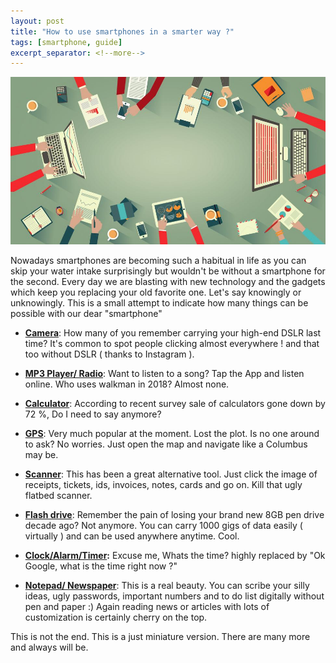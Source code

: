 ```yaml
---
layout: post
title: "How to use smartphones in a smarter way ?"
tags: [smartphone, guide]
excerpt_separator: <!--more-->
---
```


<img src="/assets/img/smartphonepost.jpg" alt="smartphone heading">

<html>
<head>
</head>
<body>
<p>Nowadays smartphones are becoming such a habitual in life as you can
skip your water intake surprisingly but wouldn't be without a
smartphone for the second. Every day we are blasting with new
technology and the gadgets which keep you replacing your old favorite
one. Let's say knowingly or unknowingly. This is a small attempt to
indicate how many things can be possible with our dear "smartphone"</p>
<ul> <!--more-->
<li><i class="fa fa-camera-retro fa-lg"></i><span style="font-weight: bold; text-decoration: underline;">Camera</span>:
How many of you remember carrying your high-end DSLR last
time? It's common to spot people clicking almost everywhere ! and that
too without DSLR ( thanks to Instagram ).&nbsp;</li>
</ul>
<ul>
<li><i class="fa fa-music"></i><span style="font-weight: bold; text-decoration: underline;">MP3
Player/ Radio</span>: Want to listen to a song? Tap the App and
listen online. Who uses walkman in 2018? Almost none.</li>
</ul>
<ul>
<li><i class="fa fa-calculator"></i><span style="font-weight: bold; text-decoration: underline;">Calculator</span>:
According to recent survey sale of calculators gone
down by 72 %, Do I need to say anymore?&nbsp;</li>
</ul>
<ul>
<li><i class="fa fa-map-marker"></i><span style="font-weight: bold; text-decoration: underline;">GPS</span>:
Very much popular at the moment. Lost the plot. Is no one
around to ask? No worries. Just open the map and navigate like a
Columbus may be.</li>
</ul>
<ul>
<li><i class="fa fa-print"></i><span style="font-weight: bold; text-decoration: underline;">Scanner</span>:
This has been a great alternative tool. Just click the
image of receipts, tickets, ids, invoices, notes, cards and go on. Kill
that ugly flatbed scanner.&nbsp;</li>
</ul>
<ul>
<li><i class="fa fa-usb"></i><span style="font-weight: bold; text-decoration: underline;">Flash
drive</span>: Remember the pain of losing your brand new 8GB pen
drive decade ago? Not anymore. You can carry 1000 gigs of data easily (
virtually ) and can be used anywhere anytime. Cool.</li>
</ul>
<ul>
<li><i class="far far-clock"></i><span style="font-weight: bold; text-decoration: underline;">Clock/Alarm/Timer</span><span
style="font-weight: bold;">:</span> Excuse me, Whats the time? highly
replaced
by "Ok Google, what is the time right now ?"&nbsp;</li>
</ul>
<ul>
<li><i class="fa fa-sticky-note"></i><span style="font-weight: bold; text-decoration: underline;">Notepad/
Newspaper</span>: This is a real beauty. You can scribe your
silly ideas, ugly passwords, important numbers and to do list digitally
without pen and paper :) Again reading news or articles with lots of
customization is certainly cherry on the top.</li>
</ul>
<p>This is not the end. This is a just miniature version. There are
many more and always will be.</p>
</body>
</html>
